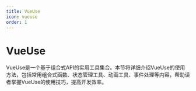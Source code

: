 ```yaml
---
title: VueUse
icon: vueuse
order: 1
---
```


# VueUse

VueUse是一个基于组合式API的实用工具集合。本节将详细介绍VueUse的使用方法，包括常用组合式函数、状态管理工具、动画工具、事件处理等内容，帮助读者掌握VueUse的使用技巧，提高开发效率。
